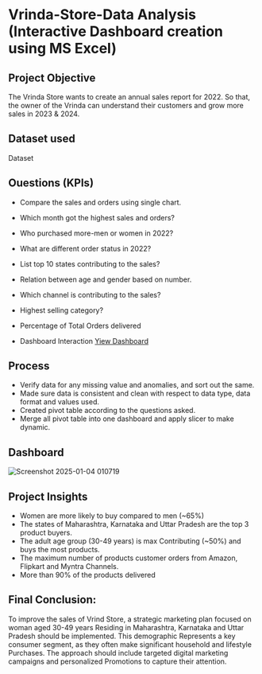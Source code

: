 # Vrinda-Store-Data Analysis (Interactive Dashboard creation using MS Excel)
## Project Objective
The Vrinda Store wants to create an annual sales report for 2022. So that, the owner of the Vrinda can understand their customers and grow more sales in 2023 & 2024.

## Dataset used
   <a herf = "https://github.com/Anjalikumariyes/Data-Analysis-Dashboard/blob/main/Vrinda%20Store%20Data%20Analysis.xlsx">Dataset</a>

## Ouestions (KPIs)
-	Compare the sales and orders using single chart.
-	Which month got the highest sales and orders?
-	Who purchased more-men or women in 2022?
-	What are different order status in 2022?
-	List top 10 states contributing to the sales?
-	Relation between age and gender based on number.
-	Which channel is contributing to the sales?
-	Highest selling category?
-	Percentage of Total Orders delivered

-	Dashboard Interaction <a href ="https://github.com/Anjalikumariyes/Data-Analysis-Dashboard/blob/main/Screenshot%202025-01-04%20010719.png">Yiew Dashboard</a>

## Process
-	Verify data for any missing value and anomalies, and sort out the same.
-	Made sure data is consistent and clean with respect to data type, data format and values used.
-	Created pivot table according to the questions asked.
-	Merge all pivot table into one dashboard and apply slicer to make dynamic.

## Dashboard
![Screenshot 2025-01-04 010719](https://github.com/user-attachments/assets/0876cbde-acbc-4a63-8278-79086fa06afc)


 ## Project Insights
-	Women are more likely to buy compared to men (~65%)
-	The states of Maharashtra, Karnataka and Uttar Pradesh are the top 3 product buyers.
-	The adult age group (30-49 years) is max Contributing (~50%) and buys the most products.
-	The maximum number of products customer orders from Amazon, Flipkart and Myntra Channels.
-	More than 90% of the products delivered

## Final Conclusion:
To improve the sales of Vrind Store, a strategic marketing plan focused on woman aged 30-49 years
Residing in Maharashtra, Karnataka and Uttar Pradesh should be implemented. This demographic
Represents a key consumer segment, as they often make significant household and lifestyle
Purchases. The approach should include targeted digital marketing campaigns and personalized
Promotions to capture their attention.

